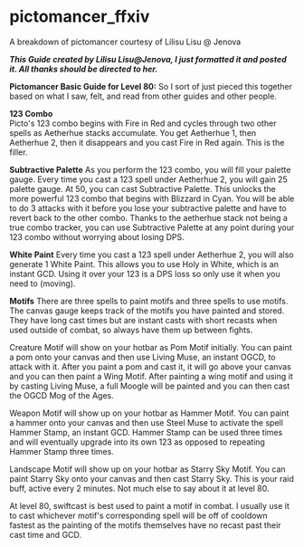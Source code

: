 # pictomancer_ffxiv
A breakdown of pictomancer courtesy of Lilisu Lisu @ Jenova

***This Guide created by Lilisu Lisu@Jenova, I just formatted it and posted it. All thanks should be directed to her.***

**Pictomancer Basic Guide for Level 80:**
So I sort of just pieced this together based on what I saw, felt, and read from other guides and other people.

**123 Combo** <br>
Picto's 123 combo begins with Fire in Red and cycles through two other spells as Aetherhue stacks accumulate. You get Aetherhue 1, then Aetherhue 2, then it disappears and you cast Fire in Red again. This is the filler.

**Subtractive Palette**
As you perform the 123 combo, you will fill your palette gauge. Every time you cast a 123 spell under Aetherhue 2, you will gain 25 palette gauge. At 50, you can cast Subtractive Palette. This unlocks the more powerful 123 combo that begins with Blizzard in Cyan. You will be able to do 3 attacks with it before you lose your subtractive palette and have to revert back to the other combo. Thanks to the aetherhue stack not being a true combo tracker, you can use Subtractive Palette at any point during your 123 combo without worrying about losing DPS.

**White Paint**
Every time you cast a 123 spell under Aetherhue 2, you will also generate 1 White Paint. This allows you to use Holy in White, which is an instant GCD. Using it over your 123 is a DPS loss so only use it when you need to (moving).

**Motifs**
There are three spells to paint motifs and three spells to use motifs. The canvas gauge keeps track of the motifs you have painted and stored. They have long cast times but are instant casts with short recasts when used outside of combat, so always have them up between fights.

Creature Motif will show on your hotbar as Pom Motif initially. You can paint a pom onto your canvas and then use Living Muse, an instant OGCD, to attack with it. After you paint a pom and cast it, it will go above your canvas and you can then paint a Wing Motif. After painting a wing motif and using it by casting Living Muse, a full Moogle will be painted and you can then cast the OGCD Mog of the Ages.

Weapon Motif will show up on your hotbar as Hammer Motif. You can paint a hammer onto your canvas and then use Steel Muse to activate the spell Hammer Stamp, an instant GCD. Hammer Stamp can be used three times and will eventually upgrade into its own 123 as opposed to repeating Hammer Stamp three times.

Landscape Motif will show up on your hotbar as Starry Sky Motif. You can paint Starry Sky onto your canvas and then cast Starry Sky. This is your raid buff, active every 2 minutes. Not much else to say about it at level 80.

At level 80, swiftcast is best used to paint a motif in combat. I usually use it to cast whichever motif's corresponding spell will be off of cooldown fastest as the painting of the motifs themselves have no recast past their cast time and GCD.
